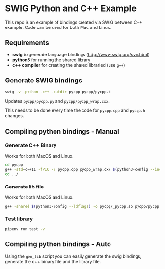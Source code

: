 # SWIG Python and C++ Example

This repo is an example of bindings created via SWIG between C++ example. Code can
be used for both Mac and Linux.

## Requirements

- **swig** to generate language bindings (http://www.swig.org/svn.html)
- **python3** for running the shared library
- **c++ compiler** for creating the shared libraried (use `g++`)

## Generate SWIG bindings

```bash
swig -v -python -c++ -outdir pycpp pycpp/pycpp.i
```

Updates `pycpp/pycpp.py` and `pycpp/pycpp_wrap.cxx`.

This needs to be done every time the code for `pycpp.cpp` and `pycpp.h` changes. 

## Compiling python bindings - Manual

### Generate C++ Binary

Works for both MacOS and Linux.

```bash
cd pycpp
g++ -std=c++11 -fPIC -c pycpp.cpp pycpp_wrap.cxx $(python3-config --include)
cd ../
```

### Generate lib file

Works for both MacOS and Linux.

```bash
g++ -shared $(python3-config --ldflags) -o pycpp/_pycpp.so pycpp/pycpp.o pycpp/pycpp_wrap.o
```

### Test library

```bash
pipenv run test -v
```

## Compiling python bindings - Auto

Using the `gen_lib` script you can easily generate the swig bindings, generate the c++ binary file and the library file.
